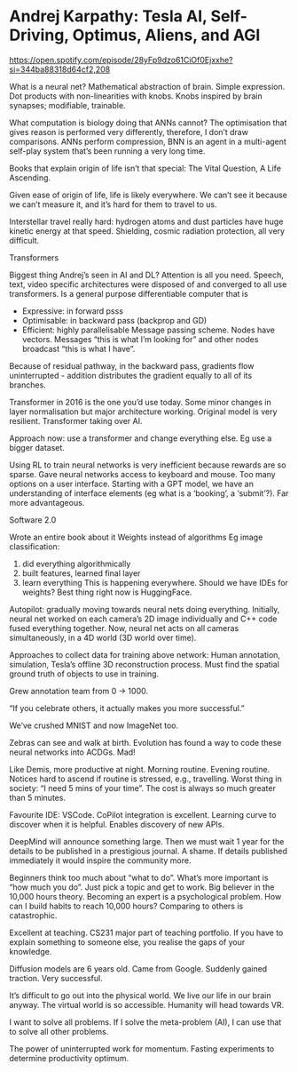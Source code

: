 # Andrej Karpathy: Tesla AI, Self-Driving, Optimus, Aliens, and AGI

https://open.spotify.com/episode/28yFp9dzo61CiOf0Ejxxhe?si=344ba88318d64cf2,208

What is a neural net? Mathematical abstraction of brain. Simple expression. Dot products with non-linearities with knobs. Knobs inspired by brain synapses; modifiable, trainable.

What computation is biology doing that ANNs cannot? The optimisation that gives reason is performed very differently, therefore, I don’t draw comparisons. ANNs perform compression, BNN is an agent in a multi-agent self-play system that’s been running a very long time.

Books that explain origin of life isn’t that special: The Vital Question, A Life Ascending.

Given ease of origin of life, life is likely everywhere. We can’t see it because we can’t measure it, and it’s hard for them to travel to us.

Interstellar travel really hard: hydrogen atoms and dust particles have huge kinetic energy at that speed. Shielding, cosmic radiation protection, all very difficult.

Transformers

Biggest thing Andrej’s seen in AI and DL? Attention is all you need. Speech, text, video specific architectures were disposed of and converged to all use transformers. Is a general purpose differentiable computer that is
- Expressive: in forward psss
- Optimisable: in backward pass (backprop and GD)
- Efficient: highly parallelisable
Message passing scheme. Nodes have vectors. Messages “this is what I’m looking for” and other nodes broadcast “this is what I have”.

Because of residual pathway, in the backward pass, gradients flow uninterrupted - addition distributes the gradient equally to all of its branches.

Transformer in 2016 is the one you’d use today. Some minor changes in layer normalisation but major architecture working. Original model is very resilient. Transformer taking over AI.

Approach now: use a transformer and change everything else. Eg use a bigger dataset.

Using RL to train neural networks is very inefficient because rewards are so sparse. Gave neural networks access to keyboard and mouse. Too many options on a user interface. Starting with a GPT model, we have an understanding of interface elements (eg what is a ‘booking’, a ‘submit’?). Far more advantageous.

Software 2.0

Wrote an entire book about it
Weights instead of algorithms
Eg image classification: 
1. did everything algorithmically
2. built features, learned final layer
3. learn everything
This is happening everywhere. 
Should we have IDEs for weights? Best thing right now is HuggingFace.

Autopilot: gradually moving towards neural nets doing everything. Initially, neural net worked on each camera’s 2D image individually and C++ code fused everything together. Now, neural net acts on all cameras simultaneously, in a 4D world (3D world over time).

Approaches to collect data for training above network: Human annotation, simulation, Tesla’s offline 3D reconstruction process. Must find the spatial ground truth of objects to use in training.

Grew annotation team from 0 -> 1000.

“If you celebrate others, it actually makes you more successful.”

We’ve crushed MNIST and now ImageNet too.

Zebras can see and walk at birth. Evolution has found a way to code these neural networks into ACDGs. Mad!

Like Demis, more productive at night. Morning routine. Evening routine. Notices hard to ascend if routine is stressed, e.g., travelling. Worst thing in society: “I need 5 mins of your time”. The cost is always so much greater than 5 minutes.

Favourite IDE: VSCode. CoPilot integration is excellent. Learning curve to discover when it is helpful. Enables discovery of new APIs.

DeepMind will announce something large. Then we must wait 1 year for the details to be published in a prestigious journal. A shame. If details published immediately it would inspire the community more.

Beginners think too much about “what to do”. What’s more important is “how much you do”. Just pick a topic and get to work. Big believer in the 10,000 hours theory. Becoming an expert is a psychological problem. How can I build habits to reach 10,000 hours? Comparing to others is catastrophic.

Excellent at teaching. CS231 major part of teaching portfolio. If you have to explain something to someone else, you realise the gaps of your knowledge.

Diffusion models are 6 years old. Came from Google. Suddenly gained traction. Very successful. 

It’s difficult to go out into the physical world. We live our life in our brain anyway. The virtual world is so accessible. Humanity will head towards VR.

I want to solve all problems. If I solve the meta-problem (AI), I can use that to solve all other problems.

The power of uninterrupted work for momentum. Fasting experiments to determine productivity optimum.